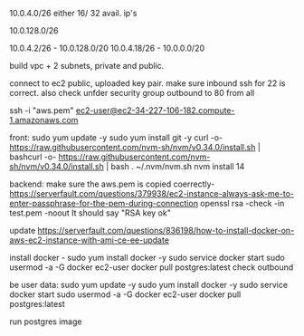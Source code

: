 10.0.4.0/26
either 16/ 32 avail. ip's

10.0.128.0/26

10.0.4.2/26 - 10.0.128.0/20
10.0.4.18/26 - 10.0.0.0/20

build vpc + 2 subnets, private and public.

connect to ec2 public, uploaded key pair.
make sure inbound ssh for 22 is correct.
also check unfder security group outbound to 80 from all

ssh -i "aws.pem" ec2-user@ec2-34-227-106-182.compute-1.amazonaws.com

front:
sudo yum update -y
sudo yum install git -y
curl -o- https://raw.githubusercontent.com/nvm-sh/nvm/v0.34.0/install.sh | bashcurl -o- https://raw.githubusercontent.com/nvm-sh/nvm/v0.34.0/install.sh | bash
. ~/.nvm/nvm.sh
nvm install 14

backend:
make sure the aws.pem is copied coerrectly-
https://serverfault.com/questions/379938/ec2-instance-always-ask-me-to-enter-passphrase-for-the-pem-during-connection
openssl rsa -check -in test.pem -noout
It should say "RSA key ok"

update
https://serverfault.com/questions/836198/how-to-install-docker-on-aws-ec2-instance-with-ami-ce-ee-update

install docker - sudo yum install docker -y
sudo service docker start
sudo usermod -a -G docker ec2-user
docker pull postgres:latest
check outbound

be user data:
sudo yum update -y
sudo yum install docker -y
sudo service docker start
sudo usermod -a -G docker ec2-user
docker pull postgres:latest

run postgres image
